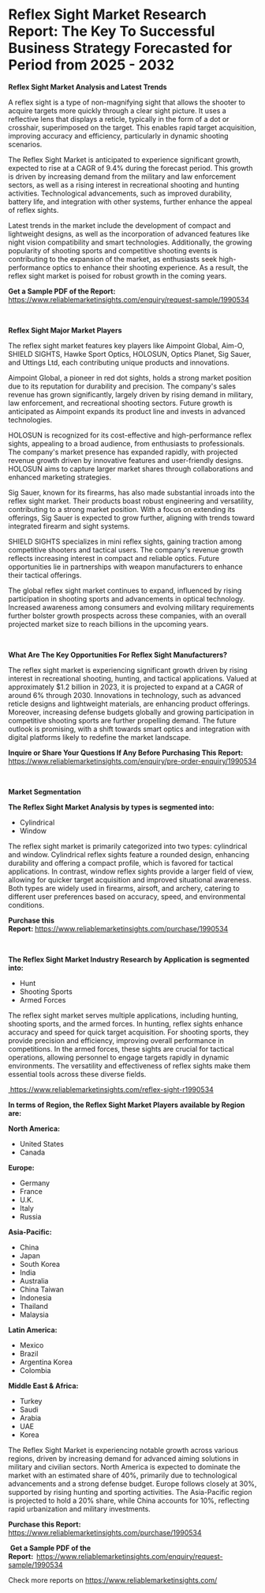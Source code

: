 <p><h1>Reflex Sight Market Research Report: The Key To Successful Business Strategy Forecasted for Period from 2025 - 2032</h1></p><p><strong>Reflex Sight Market Analysis and Latest Trends</strong></p>
<p><p>A reflex sight is a type of non-magnifying sight that allows the shooter to acquire targets more quickly through a clear sight picture. It uses a reflective lens that displays a reticle, typically in the form of a dot or crosshair, superimposed on the target. This enables rapid target acquisition, improving accuracy and efficiency, particularly in dynamic shooting scenarios.</p><p>The Reflex Sight Market is anticipated to experience significant growth, expected to rise at a CAGR of 9.4% during the forecast period. This growth is driven by increasing demand from the military and law enforcement sectors, as well as a rising interest in recreational shooting and hunting activities. Technological advancements, such as improved durability, battery life, and integration with other systems, further enhance the appeal of reflex sights.</p><p>Latest trends in the market include the development of compact and lightweight designs, as well as the incorporation of advanced features like night vision compatibility and smart technologies. Additionally, the growing popularity of shooting sports and competitive shooting events is contributing to the expansion of the market, as enthusiasts seek high-performance optics to enhance their shooting experience. As a result, the reflex sight market is poised for robust growth in the coming years.</p></p>
<p><strong>Get a Sample PDF of the Report:&nbsp;</strong> <a href="https://www.reliablemarketinsights.com/enquiry/request-sample/1990534?utm_campaign=2010&utm_medium=2&utm_source=Github&utm_content=ia&utm_term=08022025&utm_id=reflex-sight">https://www.reliablemarketinsights.com/enquiry/request-sample/1990534</a></p>
<p>&nbsp;</p>
<p><strong>Reflex Sight Major Market Players</strong></p>
<p><p>The reflex sight market features key players like Aimpoint Global, Aim-O, SHIELD SIGHTS, Hawke Sport Optics, HOLOSUN, Optics Planet, Sig Sauer, and Uttings Ltd, each contributing unique products and innovations.</p><p>Aimpoint Global, a pioneer in red dot sights, holds a strong market position due to its reputation for durability and precision. The company's sales revenue has grown significantly, largely driven by rising demand in military, law enforcement, and recreational shooting sectors. Future growth is anticipated as Aimpoint expands its product line and invests in advanced technologies.</p><p>HOLOSUN is recognized for its cost-effective and high-performance reflex sights, appealing to a broad audience, from enthusiasts to professionals. The company's market presence has expanded rapidly, with projected revenue growth driven by innovative features and user-friendly designs. HOLOSUN aims to capture larger market shares through collaborations and enhanced marketing strategies.</p><p>Sig Sauer, known for its firearms, has also made substantial inroads into the reflex sight market. Their products boast robust engineering and versatility, contributing to a strong market position. With a focus on extending its offerings, Sig Sauer is expected to grow further, aligning with trends toward integrated firearm and sight systems.</p><p>SHIELD SIGHTS specializes in mini reflex sights, gaining traction among competitive shooters and tactical users. The company's revenue growth reflects increasing interest in compact and reliable optics. Future opportunities lie in partnerships with weapon manufacturers to enhance their tactical offerings.</p><p>The global reflex sight market continues to expand, influenced by rising participation in shooting sports and advancements in optical technology. Increased awareness among consumers and evolving military requirements further bolster growth prospects across these companies, with an overall projected market size to reach billions in the upcoming years.</p></p>
<p>&nbsp;</p>
<p><strong>What Are The Key Opportunities For Reflex Sight Manufacturers?</strong></p>
<p><p>The reflex sight market is experiencing significant growth driven by rising interest in recreational shooting, hunting, and tactical applications. Valued at approximately $1.2 billion in 2023, it is projected to expand at a CAGR of around 6% through 2030. Innovations in technology, such as advanced reticle designs and lightweight materials, are enhancing product offerings. Moreover, increasing defense budgets globally and growing participation in competitive shooting sports are further propelling demand. The future outlook is promising, with a shift towards smart optics and integration with digital platforms likely to redefine the market landscape.</p></p>
<p><strong>Inquire or Share Your Questions If Any Before Purchasing This Report:</strong> <a href="https://www.reliablemarketinsights.com/enquiry/pre-order-enquiry/1990534?utm_campaign=2010&utm_medium=2&utm_source=Github&utm_content=ia&utm_term=08022025&utm_id=reflex-sight">https://www.reliablemarketinsights.com/enquiry/pre-order-enquiry/1990534</a></p>
<p>&nbsp;</p>
<p><strong>Market Segmentation</strong></p>
<p><strong>The Reflex Sight Market Analysis by types is segmented into:</strong></p>
<p><ul><li>Cylindrical</li><li>Window</li></ul></p>
<p><p>The reflex sight market is primarily categorized into two types: cylindrical and window. Cylindrical reflex sights feature a rounded design, enhancing durability and offering a compact profile, which is favored for tactical applications. In contrast, window reflex sights provide a larger field of view, allowing for quicker target acquisition and improved situational awareness. Both types are widely used in firearms, airsoft, and archery, catering to different user preferences based on accuracy, speed, and environmental conditions.</p></p>
<p><strong>Purchase this Report:&nbsp;</strong><a href="https://www.reliablemarketinsights.com/purchase/1990534?utm_campaign=2010&utm_medium=2&utm_source=Github&utm_content=ia&utm_term=08022025&utm_id=reflex-sight">https://www.reliablemarketinsights.com/purchase/1990534</a></p>
<p>&nbsp;</p>
<p><strong>The Reflex Sight Market Industry Research by Application is segmented into:</strong></p>
<p><ul><li>Hunt</li><li>Shooting Sports</li><li>Armed Forces</li></ul></p>
<p><p>The reflex sight market serves multiple applications, including hunting, shooting sports, and the armed forces. In hunting, reflex sights enhance accuracy and speed for quick target acquisition. For shooting sports, they provide precision and efficiency, improving overall performance in competitions. In the armed forces, these sights are crucial for tactical operations, allowing personnel to engage targets rapidly in dynamic environments. The versatility and effectiveness of reflex sights make them essential tools across these diverse fields.</p></p>
<p><a href="https://www.reliablemarketinsights.com/reflex-sight-r1990534?utm_campaign=2010&utm_medium=2&utm_source=Github&utm_content=ia&utm_term=08022025&utm_id=reflex-sight">&nbsp;https://www.reliablemarketinsights.com/reflex-sight-r1990534</a></p>
<p><strong>In terms of Region, the Reflex Sight Market Players available by Region are:</strong></p>
<p>
    <p> <strong> North America: </strong>
        <ul>
            <li>United States</li>
            <li>Canada</li>
        </ul>
        </p> 
    <p> <strong> Europe: </strong>
        <ul>
            <li>Germany</li>
            <li>France</li>
            <li>U.K.</li>
            <li>Italy</li>
            <li>Russia</li>
        </ul>
        </p> 
    <p> <strong> Asia-Pacific: </strong>
        <ul>
            <li>China</li>
            <li>Japan</li>
            <li>South Korea</li>
            <li>India</li>
            <li>Australia</li>
            <li>China Taiwan</li>
            <li>Indonesia</li>
            <li>Thailand</li>
            <li>Malaysia</li>
        </ul>
        </p> 
    <p> <strong> Latin America: </strong>
        <ul>
            <li>Mexico</li>
            <li>Brazil</li>
            <li>Argentina Korea</li>
            <li>Colombia</li>
        </ul>
        </p> 
    <p> <strong> Middle East & Africa: </strong>
        <ul>
            <li>Turkey</li>
            <li>Saudi</li>
            <li>Arabia</li>
            <li>UAE</li>
            <li>Korea</li>
        </ul>
    </p>
    </p>
<p><p>The Reflex Sight Market is experiencing notable growth across various regions, driven by increasing demand for advanced aiming solutions in military and civilian sectors. North America is expected to dominate the market with an estimated share of 40%, primarily due to technological advancements and a strong defense budget. Europe follows closely at 30%, supported by rising hunting and sporting activities. The Asia-Pacific region is projected to hold a 20% share, while China accounts for 10%, reflecting rapid urbanization and military investments.</p></p>
<p><strong>Purchase this Report: </strong><a href="https://www.reliablemarketinsights.com/purchase/1990534?utm_campaign=2010&utm_medium=2&utm_source=Github&utm_content=ia&utm_term=08022025&utm_id=reflex-sight">https://www.reliablemarketinsights.com/purchase/1990534</a></p>
<p>&nbsp;<strong>Get a Sample PDF of the Report:&nbsp;&nbsp;</strong><a href="https://www.reliablemarketinsights.com/enquiry/request-sample/1990534?utm_campaign=2010&utm_medium=2&utm_source=Github&utm_content=ia&utm_term=08022025&utm_id=reflex-sight">https://www.reliablemarketinsights.com/enquiry/request-sample/1990534</a></p>
<p><strong></strong></p>
<p>Check more reports on <a href="https://www.reliablemarketinsights.com/?utm_campaign=2010&utm_medium=2&utm_source=Github&utm_content=ia&utm_term=08022025&utm_id=reflex-sight">https://www.reliablemarketinsights.com/</a></p>